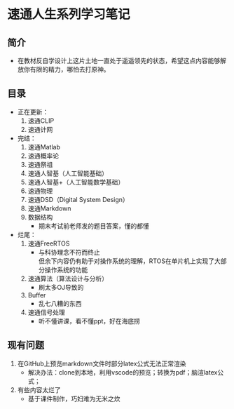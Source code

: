 # 速通人生系列学习笔记
## 简介
* 在教材反自学设计上这片土地一直处于遥遥领先的状态，希望这点内容能够解放你有限的精力，哪怕去打原神。
## 目录
* 正在更新：
    1. 速通CLIP
    1. 速通计网
* 完结：
    1. 速通Matlab
    1. 速通概率论
    1. 速通祭祖
    1. 速通人智基（人工智能基础）
    1. 速通人智基+（人工智能数学基础）
    1. 速通物理
    1. 速通DSD（Digital System Design）
    1. 速通Markdown
    1. 数据结构
        * 期末考试前老师发的题目答案，懂的都懂
* 烂尾：
    1. 速通FreeRTOS
        * 与科协理念不符而终止  
        但余下内容仍有助于对操作系统的理解，RTOS在单片机上实现了大部分操作系统的功能
    1. 速通算法（算法设计与分析）
        * 刷太多OJ导致的
    1. Buffer
        * 乱七八糟的东西
    1. 速通信号处理
        * 听不懂讲课，看不懂ppt，好在海底捞
## 现有问题
1. 在GitHub上预览markdown文件时部分latex公式无法正常渲染
    * 解决办法：clone到本地，利用vscode的预览；转换为pdf；脑渲latex公式；
1. 有些内容太烂了
    * 基于课件制作，巧妇难为无米之炊